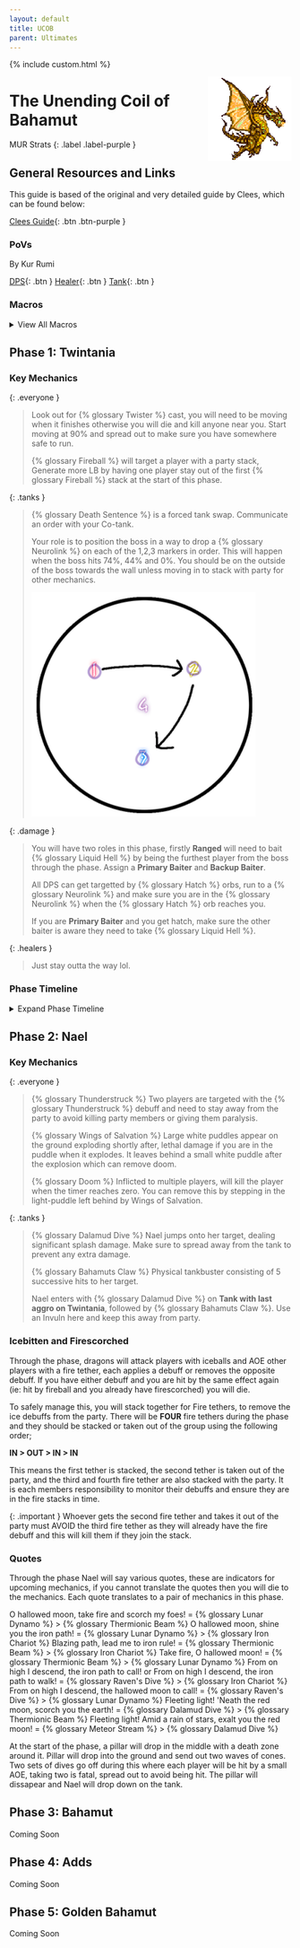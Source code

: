 ```yaml
---
layout: default
title: UCOB
parent: Ultimates
---
```


{% include custom.html %}

<img src="./assets/images/goldenbaha.png" alt="Bahamut" width="150" style="float: right">

# The Unending Coil of Bahamut

MUR Strats 
{: .label .label-purple }

## General Resources and Links

This guide is based of the original and very detailed guide by Clees, which can be found below:

[Clees Guide](https://clees.me/guides/ucob/){: .btn .btn-purple }

### PoVs
By Kur Rumi

[DPS](https://www.youtube.com/watch?v=nYFW4YKTk-8){: .btn }
[Healer](https://www.youtube.com/watch?v=wfVuqFvT0AE){: .btn }
[Tank](https://www.youtube.com/watch?v=4R_b3AauWGk){: .btn }

### Macros

<details markdown=1>
<summary>View All Macros</summary>

**Macro 1**

Neurolinks and Nael Spreads
```
==========================================
[Neurolink placement]
■ - 1>2>3
[Nael spread]
         MT    ST
               ♦
        D1      D2
D3  H1      H2  D4
```

**Macro 2**

QMT and BFT
```
[Quickmarch]
MT     Trio   ST
H1                H2
D1                D2
D3                D4
             DPS Shaker
H1/MT   Baha   H2/ST
                STACK
(relative to trio spawn)
[Blackfire]
MT     Nael    D1
ST                    D2
H1                   D3
H2    STACK   D4
```

**Macro 3**

FRT and HFT
```
[Fellruin]
■ - Bahamut - MT
■ - Twin - ST
■ - Nael - Party
     MT    ST
D1    H1   D2
D3    H2   D4
(H1 stays on neurolink)
[Heavensfall]
        MTST
H1                 H2
D1                 D2
        D3D4
*ST Covers Nael Tower
ST +1 | H2 +2 | D2 +3 | D4 +4 | MT -1 | H1 -2 | D1 -3 | D3 -4
```

**Macro 4**

TST and GO
```
[Tenstrike]
■ - Left > Right Generate Priority
             TRUE NORTH
D3 D1 H1 MT ST H2 D2 D4
■ - If the line-up is wrong, spread to your Quickmarch sides and adjust accordingly
             Earthshakers
                   NW  NE
              W                  E
■ - South is the safe spot for both sets of Earthshakers
[Grand Octet]
■ - Twin bait - Left of twin (from middle facing twin)
■ - Megaflare stack - Right of twin (from middle facing twin)
■ - Tank LB3 can be used here for safety
```

**Macro 5 (D4 Float)**

Adds
```
[Adds Phase]
■ - MT = Start Twin
■ - ST = Start Nael
Neurolink Priority:
■ - D1 - Waymark 1 Neurolink
■ - D2 - Waymark 2 Neurolink
■ - D3 - Waymark 3 Neurolink
■ - D4 - Float
```

**Macro 6**

Golden Bahamut Mits
```
[Morn Afah Mitigation]
■ - Use the transition to clarify and adjust any mitigations
■ - 1 - MT 90, ST Reprisal, Addle, rDPS Mit
■ - 2 - ST 90, MT Reprisal, any spare Mit, Tank LB
■ - 3 - MT 90, ST Reprisal, Addle
■ - 4 - ST 90, MT Reprisal, rDPS Mit, Tank LB
■ - 5 - MT 90, ST Reprisal, Addle
[Akh Morn Mitigation]
■ - 1 - Share
■ - 2 - WAR > GNB > PLD > DRK Invuln priority
■ - 3 - The other tank
■ - 4 - Share (with tank LB if mitigation is lacking)
==========================================
```

</details>

## Phase 1: Twintania

### Key Mechanics

{: .everyone }
> Look out for {% glossary Twister %} cast, you will need to be moving when it finishes otherwise you will die and kill anyone near you. Start moving at 90% and spread out to make sure you have somewhere safe to run.
>
> {% glossary Fireball %} will target a player with a party stack, Generate more LB by having one player stay out of the first {% glossary Fireball %} stack at the start of this phase.

{: .tanks }
> {% glossary Death Sentence %} is a forced tank swap. Communicate an order with your Co-tank.
>
> Your role is to position the boss in a way to drop a {% glossary Neurolink %} on each of the 1,2,3 markers in order. This will happen when the boss hits 74%, 44% and 0%. You should be on the outside of the boss towards the wall unless moving in to stack with party for other mechanics.
>
> <img src="./assets/images/ucobmarkers.png" alt="UCOB Markers" height="400">

{: .damage }
> You will have two roles in this phase, firstly **Ranged** will need to bait {% glossary Liquid Hell %} by being the furthest player from the boss through the phase. Assign a **Primary Baiter** and **Backup Baiter**.
>
> All DPS can get targetted by {% glossary Hatch %} orbs, run to a {% glossary Neurolink %} and make sure you are in the {% glossary Neurolink %} when the {% glossary Hatch %} orb reaches you. 
>
> If you are **Primary Baiter** and you get hatch, make sure the other baiter is aware they need to take {% glossary Liquid Hell %}.

{: .healers }
> Just stay outta the way lol.

### Phase Timeline

<details markdown=1>
<summary>Expand Phase Timeline</summary>

### 100% -> 74% Mini-Phase
1. Pull Twintania to waymark 1.
1. {% glossary Plummet %} on Tanks.
1. {% glossary Twister %} Dodge.
1. {% glossary Fireball %} Stack.
1. {% glossary Death Sentence %} Tank Swap.
1. Push to 74% and drop {% glossary Neurolink %}.

### 74% -> 44% Mini-Phase
1. Move boss to next marker.
1. {% glossary Liquid Hell %} on furthest player.
1. {% glossary Hatch %} to {% glossary Neurolink %}.
1. {% glossary Death Sentence %} Tank Swap.
1. {% glossary Hatch %} to {% glossary Neurolink %}.
1. {% glossary Twister %} Dodge.
1. Push to 44% and drop {% glossary Neurolink %}.

### 44% -> 0% Mini-Phase
1. Move boss to next marker.
1. {% glossary Liquid Hell %} on furthest player.
1. {% glossary Hatch %} **x2** to {% glossary Neurolink %}.
1. {% glossary Liquid Hell %} on **RANDOM** party member.
1. {% glossary Fireball %} Stack.
1. {% glossary Death Sentence %} Tank Swap.
1. {% glossary Hatch %} **x2** to {% glossary Neurolink %}.
1. {% glossary Twister %} Dodge.
1. {% glossary Liquid Hell %} on furthest player.
1. {% glossary Hatch %} **x2** to {% glossary Neurolink %}.
1. {% glossary Liquid Hell %} on **RANDOM** party member.
1. {% glossary Fireball %} Stack.
1. Push to 0%.

Finally, Stand in a {% glossary Neurolink %} for phase transition.

{: .note }
> If you don't phase any of these checkpoints in time, Twintania will continue to repeat the mechanics of the current Mini-Phase until you hit the next phase or enrage.

</details>

## Phase 2: Nael

### Key Mechanics

{: .everyone }
> {% glossary Thunderstruck %} Two players are targeted with the {% glossary Thunderstruck %} debuff and need to stay away from the party to avoid killing party members or giving them paralysis.
> 
> {% glossary Wings of Salvation %} Large white puddles appear on the ground exploding shortly after, lethal damage if you are in the puddle when it explodes. It leaves behind a small white puddle after the explosion which can remove doom.
> 
> {% glossary Doom %} Inflicted to multiple players, will kill the player when the timer reaches zero. You can remove this by stepping in the light-puddle left behind by Wings of Salvation.

{: .tanks }
> {% glossary Dalamud Dive %} Nael jumps onto her target, dealing significant splash damage. Make sure to spread away from the tank to prevent any extra damage.
> 
> {% glossary Bahamuts Claw %} Physical tankbuster consisting of 5 successive hits to her target.
> 
> Nael enters with {% glossary Dalamud Dive %} on **Tank with last aggro on Twintania**, followed by {% glossary Bahamuts Claw %}. Use an Invuln here and keep this away from party.

### Icebitten and Firescorched

Through the phase, dragons will attack players with iceballs and AOE other players with a fire tether, each applies a debuff or removes the opposite debuff. If you have either debuff and you are hit by the same effect again (ie: hit by fireball and you already have firescorched) you will die.

To safely manage this, you will stack together for Fire tethers, to remove the ice debuffs from the party. There will be **FOUR** fire tethers during the phase and they should be stacked or taken out of the group using the following order;

**IN > OUT > IN > IN**

This means the first tether is stacked, the second tether is taken out of the party, and the third and fourth fire tether are also stacked with the party. It is each members responsibility to monitor their debuffs and ensure they are in the fire stacks in time.

{: .important }
Whoever gets the second fire tether and takes it out of the party must AVOID the third fire tether as they will already have the fire debuff and this will kill them if they join the stack.

### Quotes

Through the phase Nael will say various quotes, these are indicators for upcoming mechanics, if you cannot translate the quotes then you will die to the mechanics. Each quote translates to a pair of mechanics in this phase. 

O hallowed moon, take fire and scorch my foes! = {% glossary Lunar Dynamo %} > {% glossary Thermionic Beam %}
O hallowed moon, shine you the iron path! = {% glossary Lunar Dynamo %} > {% glossary Iron Chariot %}
Blazing path, lead me to iron rule! = {% glossary Thermionic Beam %} > {% glossary Iron Chariot %}
Take fire, O hallowed moon! = {% glossary Thermionic Beam %} > {% glossary Lunar Dynamo %}
From on high I descend, the iron path to call! or From on high I descend, the iron path to walk! = {% glossary Raven's Dive %} > {% glossary Iron Chariot %}
From on high I descend, the hallowed moon to call! = {% glossary Raven's Dive %} > {% glossary Lunar Dynamo %}
Fleeting light! 'Neath the red moon, scorch you the earth! = {% glossary Dalamud Dive %} > {% glossary Thermionic Beam %}
Fleeting light! Amid a rain of stars, exalt you the red moon! = {% glossary Meteor Stream %} > {% glossary Dalamud Dive %}


At the start of the phase, a pillar will drop in the middle with a death zone around it. Pillar will drop into the ground and send out two waves of cones.
Two sets of dives go off during this where each player will be hit by a small AOE, taking two is fatal, spread out to avoid being hit. The pillar will dissapear and Nael will drop down on the tank.

## Phase 3: Bahamut
Coming Soon

## Phase 4: Adds
Coming Soon

## Phase 5: Golden Bahamut
Coming Soon
